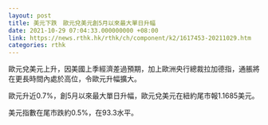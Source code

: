 ```yaml
---
layout: post
title: 美元下跌　歐元兌美元創5月以來最大單日升幅
date: 2021-10-29 07:04:33.000000000 +08:00
link: https://news.rthk.hk/rthk/ch/component/k2/1617453-20211029.htm
categories: rthk
---
```


歐元兌美元上升，因美國上季經濟差過預期，加上歐洲央行總裁拉加德指，通脹將在更長時間內處於高位，令歐元升幅擴大。

歐元升近0.7%，創5月以來最大單日升幅，歐元兌美元在紐約尾市報1.1685美元。

美元指數在尾市跌約0.5%，在93.3水平。

